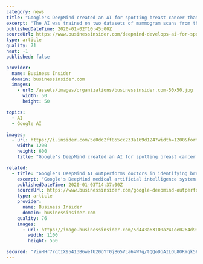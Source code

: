 ```yaml
---
category: news
title: "Google's DeepMind created an AI for spotting breast cancer that can outperform human radiologists"
excerpt: "The AI was trained on two datasets of mammogram scans from the US and the UK, then pitted against six radiologists."
publishedDateTime: 2020-01-02T10:45:00Z
sourceUrl: https://www.businessinsider.com/deepmind-develops-ai-for-spotting-breast-cancer-2020-1
type: article
quality: 71
heat: -1
published: false

provider:
  name: Business Insider
  domain: businessinsider.com
  images:
    - url: /assets/images/organizations/businessinsider.com-50x50.jpg
      width: 50
      height: 50

topics:
  - AI
  - Google AI

images:
  - url: https://i.insider.com/5e0dc2ff855cc233a169d124?width=1200&format=jpeg
    width: 1200
    height: 600
    title: "Google's DeepMind created an AI for spotting breast cancer that can outperform human radiologists"

related:
  - title: "Google's DeepMind AI outperforms doctors in identifying breast cancer from X-ray images"
    excerpt: "Google's DeepMind medical artificial intelligence system can outperform doctors in successfully identifying breast cancer from X-ray images."
    publishedDateTime: 2020-01-03T14:37:00Z
    sourceUrl: https://www.businessinsider.com/google-deepmind-outperforms-doctors-identifying-breast-cancer-2020-1
    type: article
    provider:
      name: Business Insider
      domain: businessinsider.com
    quality: 76
    images:
      - url: https://image.businessinsider.com/5d443a63100a241ee0264d93?width=1200&format=jpeg
        width: 1100
        height: 550

secured: "7inHHr7rqtIX95413B6wefU20oYT0jB65VLa64W7g/tQQoDbAILOL8ORYqk5Pldy/Z7AUa3QFOUJgEOQjU1P5a9OWfkajOHE0jL1JyZPREvQGHHQRkD00P4xsEgbcsk+AqscS7McjvZq2SExwjPLlC+rOGWdA1VnfzQH364xxr9wyqi91AeYG5MWoH2mssd7n3UUE1k9Sw10qcpRdx4d2jTZaIEZZ7xHr5K4cFyuvOuTsAOl08sJ2yqvwrMDjD/KfXUEebOQumk3A+n7a3QETPhLlVCmlMfYjRstKIGNtSM=;9MTNhpQwGL9Y9RCi4IM59w=="
---
```


